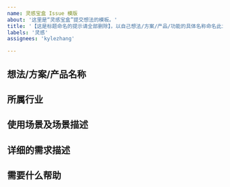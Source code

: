 ```yaml
---
name: 灵感宝盒 Issue 模版
about: '这里是“灵感宝盒”提交想法的模板。'
title: '【这是标题命名的提示请全部删除】，以自己想法/方案/产品/功能的具体名称命名此issue标题，如：【xxx灵感】'
labels: '灵感'
assignees: 'kylezhang'

---
```


## 想法/方案/产品名称
<!-- 【这行是解释说明，请忽略，在下面写内容】。请填写想法/方案/产品名称，填写之前可在【[`main.md`这个文件](https://github.com/AgoraIO-Community/Idea-Box/blob/main/data/r.json)】查找是否已存在此条目。 -->



## 所属行业
<!-- 【这行是解释说明，请忽略，在下面写内容】。可参考【[`main.md`这个文件](https://github.com/AgoraIO-Community/Idea-Box/blob/main/data/r.json)】，或提交新的行业。 -->



## 使用场景及场景描述
<!-- 【这行是解释说明，请忽略，在下面写内容】。可参考【[`main.md`这个文件](https://github.com/AgoraIO-Community/Idea-Box/blob/main/data/r.json)】，或提交新的场景，并对场景做详细补充和描述。 -->



## 详细的需求描述
<!-- 【这行是解释说明，请忽略，在下面写内容】。请尽可能的对需求进行详细描述，说明需要想要解决的问题，希望如何解决等等。 -->



## 需要什么帮助
<!-- 【这行是解释说明，请忽略，在下面写内容】。1、可以在此号召项目中的其他伙伴进行投票，我们将会优先将关注度比较高的issue 汇入“灵感宝盒’图谱；2、可以写明需要的帮助，比如需要的资源支持、组队开发等；如需发起组队请求，可以在此描述需要的人数、分工等。 -->
